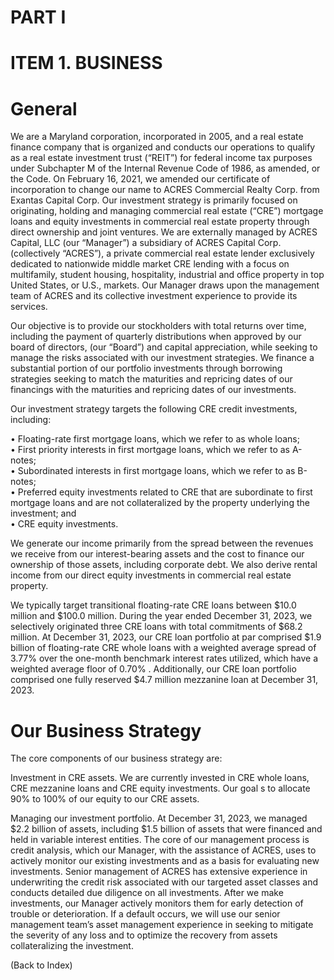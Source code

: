 # PART I  

# ITEM 1. BUSINESS  

# General  

We are a Maryland corporation, incorporated in 2005, and a real estate finance company that is organized and conducts our operations to qualify as a real estate investment trust (“REIT”) for federal income tax purposes under Subchapter M of the Internal Revenue Code of 1986, as amended, or the Code. On February 16, 2021, we amended our certificate of incorporation to change our name to ACRES Commercial Realty Corp. from Exantas Capital Corp. Our investment strategy is primarily focused on originating, holding and managing commercial real estate (“CRE”) mortgage loans and equity investments in commercial real estate property through direct ownership and joint ventures. We are externally managed by ACRES Capital, LLC (our “Manager”) a subsidiary of ACRES Capital Corp. (collectively “ACRES”), a private commercial real estate lender exclusively dedicated to nationwide middle market CRE lending with a focus on multifamily, student housing, hospitality, industrial and office property in top United States, or U.S., markets. Our Manager draws upon the management team of ACRES and its collective investment experience to provide its services.  

Our objective is to provide our stockholders with total returns over time, including the payment of quarterly distributions when approved by our board of directors, (our “Board”) and capital appreciation, while seeking to manage the risks associated with our investment strategies. We finance a substantial portion of our portfolio investments through borrowing strategies seeking to match the maturities and repricing dates of our financings with the maturities and repricing dates of our investments.  

Our investment strategy targets the following CRE credit investments, including:  

• Floating-rate first mortgage loans, which we refer to as whole loans;   
• First priority interests in first mortgage loans, which we refer to as A-notes;   
• Subordinated interests in first mortgage loans, which we refer to as B-notes;   
• Preferred equity investments related to CRE that are subordinate to first mortgage loans and are not collateralized by the property underlying the investment; and   
• CRE equity investments.  

We generate our income primarily from the spread between the revenues we receive from our interest-bearing assets and the cost to finance our ownership of those assets, including corporate debt. We also derive rental income from our direct equity investments in commercial real estate property.  

We typically target transitional floating-rate CRE loans between $\$ 10.0$ million and $\$ 100.0$ million. During the year ended December 31, 2023, we selectively originated three CRE loans with total commitments of $\$ 68.2$ million. At December 31, 2023, our CRE loan portfolio at par comprised $\$ 1.9$ billion of floating-rate CRE whole loans with a weighted average spread of $3 . 7 7 \%$ over the one-month benchmark interest rates utilized, which have a weighted average floor of $0 . 7 0 \%$ . Additionally, our CRE loan portfolio comprised one fully reserved $\$ 4.7$ million mezzanine loan at December 31, 2023.  

# Our Business Strategy  

The core components of our business strategy are:  

Investment in CRE assets. We are currently invested in CRE whole loans, CRE mezzanine loans and CRE equity investments. Our goal s to allocate $90 \%$ to $100 \%$ of our equity to our CRE assets.  

Managing our investment portfolio. At December 31, 2023, we managed $\$ 2.2$ billion of assets, including $\$ 1.5$ billion of assets that were financed and held in variable interest entities. The core of our management process is credit analysis, which our Manager, with the assistance of ACRES, uses to actively monitor our existing investments and as a basis for evaluating new investments. Senior management of ACRES has extensive experience in underwriting the credit risk associated with our targeted asset classes and conducts detailed due diligence on all investments. After we make investments, our Manager actively monitors them for early detection of trouble or deterioration. If a default occurs, we will use our senior management team’s asset management experience in seeking to mitigate the severity of any loss and to optimize the recovery from assets collateralizing the investment.  

(Back to Index)  